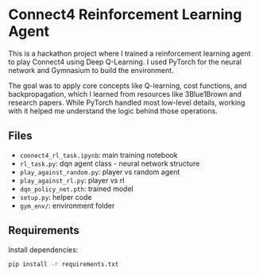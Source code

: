# Connect4 Reinforcement Learning Agent

This is a hackathon project where I trained a reinforcement learning agent to play Connect4 using Deep Q-Learning. I used PyTorch for the neural network and Gymnasium to build the environment.

The goal was to apply core concepts like Q-learning, cost functions, and backpropagation, which I learned from resources like 3Blue1Brown and research papers. While PyTorch handled most low-level details, working with it helped me understand the logic behind those operations.

## Files

- `connect4_rl_task.ipynb`: main training notebook
- `rl_task.py`: dqn agent class - neural network structure
- `play_against_random.py`: player vs random agent
- `play_against_rl.py`: player vs rl
- `dqn_policy_net.pth`: trained model
- `setup.py`: helper code
- `gym_env/`: environment folder

## Requirements

Install dependencies:
```bash
pip install -r requirements.txt
